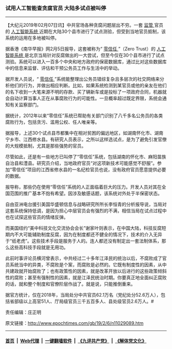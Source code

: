 ### 试用人工智能查贪腐官员 大陆多试点被叫停
------------------------

<p>
 【大纪元2019年02月07日讯】中共官场各种贪腐问题层出不穷。一套
 <a href="http://www.epochtimes.com/gb/tag/%E7%9B%91%E7%AE%A1.html">
  监管
 </a>
 官员的
 <a href="http://www.epochtimes.com/gb/tag/%E4%BA%BA%E5%B7%A5%E6%99%BA%E8%83%BD%E7%B3%BB%E7%BB%9F.html">
  人工智能系统
 </a>
 近期在大陆30个县市进行了试点测验，但受到当地官员抵制，该系统的运用在多地被叫停。
</p>
<p>
 据香港《南华早报》网2月5日报导，这套被称为“
 <a href="http://www.epochtimes.com/gb/tag/%E9%9B%B6%E4%BF%A1%E4%BB%BB.html">
  零信任
 </a>
 ”（Zero Trust）的
 <a href="http://www.epochtimes.com/gb/tag/%E4%BA%BA%E5%B7%A5%E6%99%BA%E8%83%BD%E7%B3%BB%E7%BB%9F.html">
  人工智能系统
 </a>
 是北京当局针对反腐做出的一大尝试，但至今仅在30个县市进行了试点测验。系统可以进入一百多个中央和地方政府的保密数据库，通过比对这些数据库中的信息来监督、评估和干预公务员工作与生活中的举动。
</p>
<p>
 据开发人员说，“
 <a href="http://www.epochtimes.com/gb/tag/%E9%9B%B6%E4%BF%A1%E4%BB%BB.html">
  零信任
 </a>
 ”系统能整理出公务员错综复杂且多层次的社交网络来分析他们的行为，并做出相应判断。比如，如果系统检测到某官员或他的亲友在他们的名下收到一大笔来源不明的存款、买了辆新车或是投标了一项政府合同，机器就会自动计算当事人正在从事腐败行为的可能性。一旦概率超过既定界限，系统会通知有关监察部门。
</p>
<p>
 据统计，2012年以来“零信任”系统已帮助有关部门识别了八千多名公务员的各类腐败行为，包括贪污、滥用公权、任人唯亲等。
</p>
<p>
 据报导，上述30个试点县市都集中在相对贫困的偏远地区，如湖南怀化市、湖南宁乡市、江西修水县。有研究人员表示，之所以这样选试点，是为了避免引发官僚的大规模抵制，尤其是那些强势的官员。
</p>
<p>
 尽管如此，还是有一些地方已叫停了“零信任”系统，包括湖南的怀化市、麻阳苗族自治县和澧县。研究员介绍，当地政府官员“对这项新技术可能感觉不舒服”。参加“零信任”项目的江西省修水县的一名纪检官员也说，没有政府官员愿意提供必要的数据。
</p>
<p>
 报导称，那些仍在使用“零信任”系统的人正面临着巨大的压力。开发人员对其在全国范围的推广基本不抱有希望。因涉及敏感话题，该系统对外处于半保密状态。
</p>
<p>
 自由亚洲电台援引美国华盛顿信息与战略研究所所长李恒青的分析报导说，当局对这套系统保持低调，是因为担心中层官员会有强烈的不满，相信当局在试点过程中也在试探这些官员的情绪反弹。
</p>
<p>
 而美国纽约“美中科技文化交流协会会长”谢家叶则表示，在中国大陆，科技反腐短期内不大可能辅助制度反腐，因为在制度都还不健全的情况下，技术的介入无异于“纸老虎”。这些技术手段是服务于人的。连人都还没有制定出一套法制体系，那么这些高科技手段就是无用功。
</p>
<p>
 此前时事评论员横河曾表示，中共经过二十多年江泽民的统治以后，不腐败成了官员系统当中的异类，不腐败是个案，而腐败是必然的。它既有制度性的因素，从中共建政就开始腐败了；也有政策性的因素，就是改革开放以后进行的这些政策倾斜性的腐败；甚至有强制性的因素，就是江泽民统治时期。你要真正地全面纠正腐败的话，就和整个制度和官僚阶层作战了。就是说，只能推倒重来。
</p>
<p>
 据官方统计，仅在2018年，当局处分中共官员62.1万名（党纪处分52.6万人），包括省部级以上高官51人、厅局级官员三千五百多人、县处级官员2.6万人。#
</p>
<p>
 责任编辑：庄正明
</p>

原文链接：http://www.epochtimes.com/gb/19/2/6/n11029089.htm


------------------------
#### [首页](https://github.com/gfw-breaker/banned-news/blob/master/README.md) &nbsp;|&nbsp; [Web代理](https://github.com/labour-camp/helloworld) &nbsp;|&nbsp; [一键翻墙软件](https://github.com/gfw-breaker/nogfw/blob/master/README.md) &nbsp;|&nbsp; [《九评共产党》](https://github.com/gfw-breaker/9ping.md/blob/master/README.md#九评之一评共产党是什么) &nbsp;|&nbsp; [《解体党文化》](https://github.com/gfw-breaker/jtdwh.md/blob/master/README.md#绪论)

